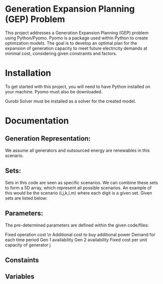 # Generation Expansion Planning (GEP) Problem

This project addresses a Generation Expansion Planning (GEP) problem using Python/Pyomo. Pyomo is a package used within Python to create optimzation models.
The goal is to develop an optimal plan for the expansion of generation capacity to meet future electricity demands at minimal cost, considering given constraints and factors.


# Installation

To get started with this project, you will need to have Python installed on your machine. Pyomo must also be downloaded.

Gurobi Solver must be installed as a solver for the created model.


# Documentation

## Generation Representation:

We assume all generators and outsourced energy are renewables in this scenario.

## Sets:

Sets in this code are seen as specific scenarios. We can combine these sets to form a 5D array, which represent all possible scenarios.
An example of this would be the scenario (i,j,k,l,m) where each digit is a given set. 
Given sets are listed below:


## Parameters:

The pre-determined parameters are defined within the given code/files:

Fixed operation cost \n
Additional cost to buy additional power
Demand for each time period
Gen 1 availability 
Gen 2 availability 
Fixed cost per unit capacity of generator j    


## Constaints

## Variables


